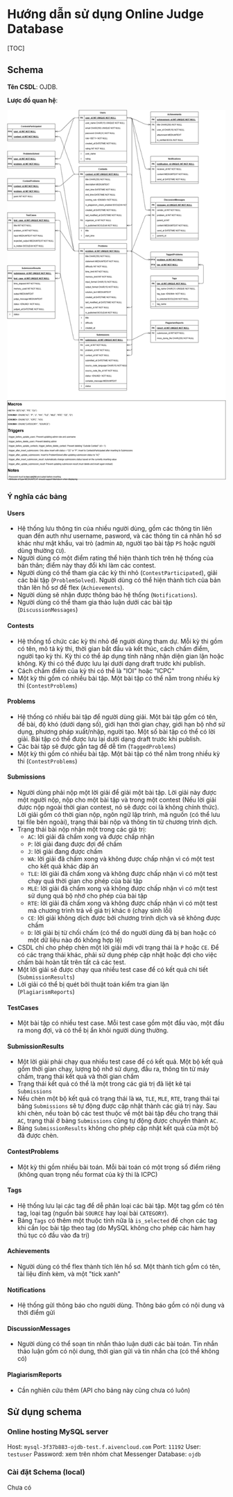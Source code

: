 # Hướng dẫn sử dụng Online Judge Database

[TOC]

## Schema

**Tên CSDL**: OJDB.

**Lược đồ quan hệ**:

![Schema](schema.png)

### Ý nghĩa các bảng

#### Users

- Hệ thống lưu thông tin của nhiều người dùng, gồm các thông tin liên quan đến auth như username, pasword, và các thông tin cá nhân hồ sơ khác như mật khẩu, vai trò (admin `AD`, người tạo bài tập `PS` hoặc người dùng thường `CU`).
- Người dùng có một điểm rating thể hiện thành tích trên hệ thống của bản thân; điểm này thay đổi khi làm các contest.
- Người dùng có thể tham gia các kỳ thi nhỏ (`ContestParticipated`), giải các bài tập (`ProblemSolved`). Người dùng có thể hiện thành tích của bản thân lên hồ sơ để flex (`Achievements`).
- Người dùng sẽ nhận được thông báo hệ thống (`Notifications`).
- Người dùng có thể tham gia thảo luận dưới các bài tập (`DiscussionMessages`)

#### Contests

- Hệ thống tổ chức các kỳ thi nhỏ để người dùng tham dự. Mỗi kỳ thi gồm có tên, mô tả kỳ thi, thời gian bắt đầu và kết thúc, cách chấm điểm, người tạo kỳ thi. Kỳ thi có thể áp dụng tính năng nhận diện gian lận hoặc không. Kỳ thi có thể được lưu lại dưới dạng draft trước khi publish.
- Cách chấm điểm của kỳ thi có thể là "IOI" hoặc "ICPC"
- Một kỳ thi gồm có nhiều bài tập. Một bài tập có thể nằm trong nhiều kỳ thi (`ContestProblems`)

#### Problems

- Hệ thống có nhiều bài tập để người dùng giải. Một bài tập gồm có tên, đề bài, độ khó (dưới dạng số), giới hạn thời gian chạy, giới hạn bộ nhớ sử dụng, phương pháp xuất/nhập, người tạo. Một số bài tập có thể có lời giải. Bài tập có thể được lưu lại dưới dạng draft trước khi publish.
- Các bài tập sẽ được gắn tag để dễ tìm (`TaggedProblems`)
- Một kỳ thi gồm có nhiều bài tập. Một bài tập có thể nằm trong nhiều kỳ thi (`ContestProblems`)

#### Submissions

- Người dùng phải nộp một lời giải để giải một bài tập. Lời giải này được một người nộp, nộp cho một bài tập và trong một contest (Nếu lời giải được nộp ngoài thời gian contest, nó sẽ được coi là không chính thức). Lời giải gồm có thời gian nộp, ngôn ngữ lập trình, mã nguồn (có thể lưu tại file bên ngoài), trạng thái bài nộp và thông tin từ chương trình dịch.
- Trạng thái bài nộp nhận một trong các giá trị:
  - `AC`: lời giải đã chấm xong và được chấp nhận
  - `P`: lời giải đang được đợi để chấm
  - `J`: lời giải đang được chấm
  - `WA`: lời giải đã chấm xong và không được chấp nhận vì có một test cho kết quả khác đáp án
  - `TLE`: lời giải đã chấm xong và không được chấp nhận vì có một test chạy quá thời gian cho phép của bài tập
  - `MLE`: lời giải đã chấm xong và không được chấp nhận vì có một test sử dụng quá bộ nhớ cho phép của bài tập
  - `RTE`: lời giải đã chấm xong và không được chấp nhận vì có một test mà chương trình trả về giá trị khác `0` (chạy sinh lỗi)
  - `CE`: lời giải không dịch được bởi chương trình dịch và sẽ không được chấm
  - `D`: lời giải bị từ chối chấm (có thể do người dùng đã bị ban hoặc có một dữ liệu nào đó không hợp lệ)
- CSDL chỉ cho phép chèn một lời giải mới với trạng thái là `P` hoặc `CE`. Để có các trạng thái khác, phải sử dụng phép cập nhật hoặc đợi cho việc chấm bài hoàn tất trên tất cả các test.
- Một lời giải sẽ được chạy qua nhiều test case để có kết quả chi tiết (`SubmissionResults`)
- Lời giải có thể bị quét bởi thuật toán kiểm tra gian lận (`PlagiarismReports`)

#### TestCases

- Một bài tập có nhiều test case. Mỗi test case gồm một đầu vào, một đầu ra mong đợi, và có thể bị ẩn khỏi người dùng thường.

#### SubmissionResults

- Một lời giải phải chạy qua nhiều test case để có kết quả. Một bộ kết quả gồm thời gian chạy, lượng bộ nhớ sử dụng, đầu ra, thông tin từ máy chấm, trạng thái kết quả và thời gian chấm
- Trạng thái kết quả có thể là một trong các giá trị đã liệt kê tại `Submissions`
- Nếu chèn một bộ kết quả có trạng thái là `WA`, `TLE`, `MLE`, `RTE`, trạng thái tại bảng `Submissions` sẽ tự động được cập nhật thành các giá trị này. Sau khi chèn, nếu toàn bộ các test thuộc về một bài tập đều cho trạng thái `AC`, trạng thái ở bảng `Submissions` cũng tự động được chuyển thành `AC`.
- Bảng `SubmissionResults` không cho phép cập nhật kết quả của một bộ đã được chèn.

#### ContestProblems

- Một kỳ thi gồm nhiều bài toán. Mỗi bài toán có một trọng số điểm riêng (không quan trọng nếu format của kỳ thi là ICPC)

#### Tags

- Hệ thống lưu lại các tag để dễ phân loại các bài tập. Một tag gồm có tên tag, loại tag (nguồn bài `SOURCE` hay loại bài `CATEGORY`).
- Bảng `Tags` có thêm một thuộc tính nữa là `is_selected` để chọn các tag khi cần lọc bài tập theo tag (do MySQL không cho phép các hàm hay thủ tục có đầu vào đa trị)

#### Achievements

- Người dùng có thể flex thành tích lên hồ sơ. Một thành tích gồm có tên, tài liệu đính kèm, và một "tick xanh"

#### Notifications

- Hệ thống gửi thông báo cho người dùng. Thông báo gồm có nội dung và thời điểm gửi

#### DiscussionMessages

- Người dùng có thể soạn tin nhắn thảo luận dưới các bài toán. Tin nhắn thảo luận gồm có nội dung, thời gian gửi và tin nhắn cha (có thể không có)

#### PlagiarismReports

- Cần nghiên cứu thêm (API cho bảng này cũng chưa có luôn)

## Sử dụng schema

### Online hosting MySQL server

Host: `mysql-3f37b883-ojdb-test.f.aivencloud.com`
Port: `11192`
User: `testuser`
Password: xem trên nhóm chat Messenger
Database: `ojdb`

### Cài đặt Schema (local)

Chưa có
